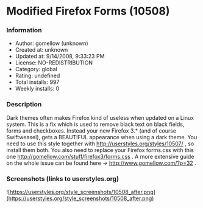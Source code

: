 # Modified Firefox Forms (10508)

### Information
- Author: gomellow (unknown)
- Created at: unknown
- Updated at: 9/14/2008, 9:33:23 PM
- License: NO-REDISTRIBUTION
- Category: global
- Rating: undefined
- Total installs: 997
- Weekly installs: 0


### Description
Dark themes often makes Firefox kind of useless when updated on a Linux system. This is a fix which is used to remove black text on black fields, forms and checkboxes. Instead your new Firefox 3.* (and of course Swiftweasel), gets a BEAUTIFUL appearance when using a dark theme. You need to use this style together with http://userstyles.org/styles/10507/ , so install them both. You also need to replace your Firefox forms.css with this one        http://gomellow.com/stuff/firefox3/forms.css    . A more extensive guide on the whole issue can be found here     ->     http://www.gomellow.com/?p=32 .


### Screenshots (links to userstyles.org)
![https://userstyles.org/style_screenshots/10508_after.png](https://userstyles.org/style_screenshots/10508_after.png)


